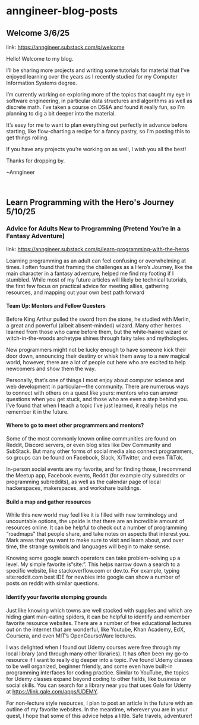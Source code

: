 # anngineer-blog-posts


## Welcome 3/6/25
link: https://anngineer.substack.com/p/welcome

Hello! Welcome to my blog.

I’ll be sharing more projects and writing some tutorials for material that I’ve enjoyed learning over the years as I recently studied for my Computer Information Systems degree.

I’m currently working on exploring more of the topics that caught my eye in software engineering, in particular data structures and algorithms as well as discrete math. I’ve taken a course on DS&A and found it really fun, so I’m planning to dig a bit deeper into the material.

It’s easy for me to want to plan everything out perfectly in advance before starting, like flow-charting a recipe for a fancy pastry, so I’m posting this to get things rolling.

If you have any projects you’re working on as well, I wish you all the best!

Thanks for dropping by.

~Anngineer

<br />

## Learn Programming with the Hero's Journey 5/10/25
### Advice for Adults New to Programming (Pretend You’re in a Fantasy Adventure) 
link: https://anngineer.substack.com/p/learn-programming-with-the-heros

Learning programming as an adult can feel confusing or overwhelming at times. I often found that framing the challenges as a Hero’s Journey, like the main character in a fantasy adventure, helped me find my footing if I stumbled. While most of my future articles will likely be technical tutorials, the first few focus on practical advice for meeting allies, gathering resources, and mapping out your own best path forward

#### Team Up: Mentors and Fellow Questers

Before King Arthur pulled the sword from the stone, he studied with Merlin, a great and powerful (albeit absent-minded) wizard. Many other heroes learned from those who came before them, but the white-haired wizard or witch-in-the-woods archetype shines through fairy tales and mythologies.

New programmers might not be lucky enough to have someone kick their door down, announcing their destiny or whisk them away to a new magical world, however, there are a lot of people out here who are excited to help newcomers and show them the way.

Personally, that’s one of things I most enjoy about computer science and web development in particular—the community. There are numerous ways to connect with others on a quest like yours: mentors who can answer questions when you get stuck, and those who are even a step behind you. I’ve found that when I teach a topic I’ve just learned, it really helps me remember it in the future.

#### Where to go to meet other programmers and mentors?

Some of the most commonly known online communities are found on Reddit, Discord servers, or even blog sites like Dev Community and SubStack. But many other forms of social media also connect programmers, so groups can be found on Facebook, Slack, X/Twitter, and even TikTok.

In-person social events are my favorite, and for finding those, I recommend the Meetup app, Facebook events, Reddit (for example city subreddits or programming subreddits), as well as the calendar page of local hackerspaces, makerspaces, and workshare buildings.

#### Build a map and gather resources

While this new world may feel like it is filled with new terminology and uncountable options, the upside is that there are an incredible amount of resources online. It can be helpful to check out a number of programming “roadmaps” that people share, and take notes on aspects that interest you. Mark areas that you want to make sure to visit and learn about, and over time, the strange symbols and languages will begin to make sense.

Knowing some google search operators can take problem-solving up a level. My simple favorite is“site:”. This helps narrow down a search to a specific website, like stackoverflow.com or dev.to. For example, typing site:reddit.com best IDE for newbies into google can show a number of posts on reddit with similar questions.

#### Identify your favorite stomping grounds

Just like knowing which towns are well stocked with supplies and which are hiding giant man-eating spiders, it can be helpful to identify and remember favorite resource websites. There are a number of free educational lectures out on the internet that are wonderful, like Youtube, Khan Academy, EdX, Coursera, and even MIT’s OpenCourseWare lectures.

I was delighted when I found out Udemy courses were free through my local library (and through many other libraries). It has often been my go-to resource if I want to really dig deeper into a topic. I’ve found Udemy classes to be well organized, beginner friendly, and some even have built-in programming interfaces for coding practice. Similar to YouTube, the topics for Udemy classes expand beyond coding to other fields, like business or social skills. You can search for a library near you that uses Gale for Udemy at https://link.gale.com/apps/UDEMY.

For non-lecture style resources, I plan to post an article in the future with an outline of my favorite websites. In the meantime, wherever you are in your quest, I hope that some of this advice helps a little. Safe travels, adventurer!